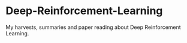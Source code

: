 # Deep-Reinforcement-Learning
My harvests, summaries and paper reading about Deep Reinforcement Learning.       
    
